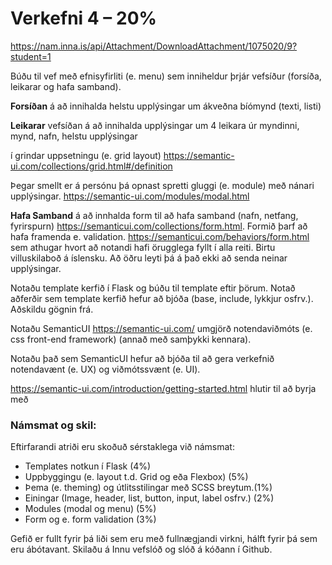 # Verkefni 4 – 20%
https://nam.inna.is/api/Attachment/DownloadAttachment/1075020/9?student=1

Búðu til vef með efnisyfirliti (e. menu) sem inniheldur þrjár vefsíður (forsíða, leikarar og hafa
samband).

**Forsíðan** á að innihalda helstu upplýsingar um ákveðna bíómynd (texti, listi)

**Leikarar** vefsíðan á að innihalda upplýsingar um 4 leikara úr myndinni, mynd, nafn, helstu upplýsingar

í grindar uppsetningu (e. grid layout) https://semantic-ui.com/collections/grid.html#/definition


Þegar smellt er á persónu þá opnast spretti gluggi (e. module) með nánari upplýsingar.
https://semantic-ui.com/modules/modal.html

**Hafa Samband** á að innhalda form til að hafa samband (nafn, netfang, fyrirspurn) https://semanticui.com/collections/form.html.
Formið þarf að hafa framenda e. validation. https://semanticui.com/behaviors/form.html
sem athugar hvort að notandi hafi örugglega fyllt í alla reiti. Birtu
villuskilaboð á íslensku. Að öðru leyti þá á það ekki að senda neinar upplýsingar.


Notaðu template kerfið í Flask og búðu til template eftir þörum. Notað aðferðir sem template kerfið
hefur að bjóða (base, include, lykkjur osfrv.). Aðskildu gögnin frá.


Notaðu SemanticUI https://semantic-ui.com/ umgjörð notendaviðmóts (e. css front-end framework)
(annað með samþykki kennara).


Notaðu það sem SemanticUI hefur að bjóða til að gera verkefnið notendavænt (e. UX) og
viðmótssvænt (e. UI).

https://semantic-ui.com/introduction/getting-started.html hlutir til að byrja með


### Námsmat og skil:
Eftirfarandi atriði eru skoðuð sérstaklega við námsmat:
* Templates notkun í Flask (4%)
* Uppbyggingu (e. layout t.d. Grid og eða Flexbox) (5%)
* Þema (e. theming) og útlitsstilingar með SCSS breytum.(1%)
* Einingar (Image, header, list, button, input, label osfrv.) (2%)
* Modules (modal og menu) (5%)
* Form og e. form validation (3%)


Gefið er fullt fyrir þá liði sem eru með fullnægjandi virkni, hálft fyrir þá sem eru ábótavant.
Skilaðu á Innu vefslóð og slóð á kóðann í Github.
